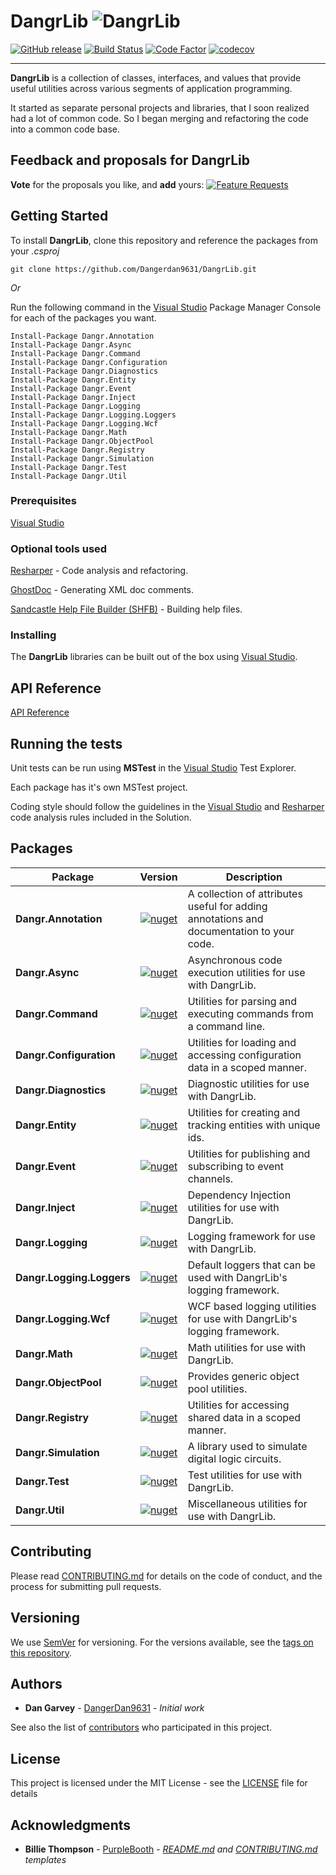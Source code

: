 # DangrLib ![DangrLib][logo] 
[![GitHub release][GithubReleaseShield]][GithubRelease] 
[![Build Status][BuildStatusShield]][AppVeyorProject]
[![Code Factor][CodeFactorShield]][CodeFactorRepository]
[![codecov][CodeCovShield]][CodeCovRepository]

---

**DangrLib** is a collection of classes, interfaces, and values that provide useful utilities across various segments of application programming. 

It started as separate personal projects and libraries, that I soon realized had a lot of common code. So I began merging and refactoring the code into
a common code base.

## Feedback and proposals for DangrLib

**Vote** for the proposals you like, and **add** yours:
[![Feature Requests][FeatHubShield]][FeatHubPage]

## Getting Started

To install **DangrLib**, clone this repository and reference the packages from your _.csproj_

```
git clone https://github.com/Dangerdan9631/DangrLib.git
```

*Or*

Run the following command in the [Visual Studio] Package Manager Console for each of the packages you want.

```
Install-Package Dangr.Annotation
Install-Package Dangr.Async
Install-Package Dangr.Command
Install-Package Dangr.Configuration
Install-Package Dangr.Diagnostics
Install-Package Dangr.Entity
Install-Package Dangr.Event
Install-Package Dangr.Inject
Install-Package Dangr.Logging
Install-Package Dangr.Logging.Loggers
Install-Package Dangr.Logging.Wcf
Install-Package Dangr.Math
Install-Package Dangr.ObjectPool
Install-Package Dangr.Registry
Install-Package Dangr.Simulation
Install-Package Dangr.Test
Install-Package Dangr.Util
```

### Prerequisites

[Visual Studio]

### Optional tools used

[Resharper] - Code analysis and refactoring.

[GhostDoc] - Generating XML doc comments.

[Sandcastle Help File Builder (SHFB)][SHFB] - Building help files.

### Installing

The **DangrLib** libraries can be built out of the box using [Visual Studio].

## API Reference

[API Reference](https://dangerdan9631.github.io/DangrLib/)

## Running the tests

Unit tests can be run using **MSTest** in the [Visual Studio] Test Explorer.

Each package has it's own MSTest project.

Coding style should follow the guidelines in the [Visual Studio] and [Resharper] code analysis rules included in the Solution.

## Packages
| Package | Version | Description |
| --- | :---: | --- | 
| **Dangr.Annotation** | [![nuget][NugetV1.0Shield]][Dangr.Annotation] | A collection of attributes useful for adding annotations and documentation to your code. |
| **Dangr.Async** | [![nuget][NugetV1.0Shield]][Dangr.Async] | Asynchronous code execution utilities for use with DangrLib. |
| **Dangr.Command** | [![nuget][NugetV1.0Shield]][Dangr.Command] | Utilities for parsing and executing commands from a command line. |
| **Dangr.Configuration** | [![nuget][NugetV1.0Shield]][Dangr.Configuration] | Utilities for loading and accessing configuration data in a scoped manner. |
| **Dangr.Diagnostics** | [![nuget][NugetV1.0Shield]][Dangr.Diagnostics] | Diagnostic utilities for use with DangrLib. |
| **Dangr.Entity** | [![nuget][NugetV1.0Shield]][Dangr.Entity] | Utilities for creating and tracking entities with unique ids. |
| **Dangr.Event** | [![nuget][NugetV1.0Shield]][Dangr.Event] | Utilities for publishing and subscribing to event channels. |
| **Dangr.Inject** | [![nuget][NugetV1.0Shield]][Dangr.Inject] | Dependency Injection utilities for use with DangrLib. |
| **Dangr.Logging** | [![nuget][NugetV1.0Shield]][Dangr.Logging] | Logging framework for use with DangrLib. |
| **Dangr.Logging.Loggers** | [![nuget][NugetV1.0Shield]][Dangr.Logging.Loggers] | Default loggers that can be used with DangrLib's logging framework. |
| **Dangr.Logging.Wcf** | [![nuget][NugetV1.0Shield]][Dangr.Logging.Wcf] | WCF based logging utilities for use with DangrLib's logging framework. |
| **Dangr.Math** | [![nuget][NugetV1.0Shield]][Dangr.Math] | Math utilities for use with DangrLib. |
| **Dangr.ObjectPool** | [![nuget][NugetV1.0Shield]][Dangr.ObjectPool] | Provides generic object pool utilities. |
| **Dangr.Registry** | [![nuget][NugetV1.0Shield]][Dangr.Registry] | Utilities for accessing shared data in a scoped manner. |
| **Dangr.Simulation** | [![nuget][NugetV1.0Shield]][Dangr.Simulation] | A library used to simulate digital logic circuits. |
| **Dangr.Test** | [![nuget][NugetV1.0Shield]][Dangr.Test] | Test utilities for use with DangrLib. |
| **Dangr.Util** | [![nuget][NugetV1.0Shield]][Dangr.Util] | Miscellaneous utilities for use with DangrLib. |

## Contributing

Please read [CONTRIBUTING.md](https://github.com/Dangerdan9631/DangrLib/blob/master/.github/CONTRIBUTING.md) for details on the code of conduct, and the process for submitting pull requests.

## Versioning

We use [SemVer](http://semver.org/) for versioning. For the versions available, see the [tags on this repository](https://github.com/Dangerdan9631/DangrLib/tags). 

## Authors

* **Dan Garvey** - [DangerDan9631](https://github.com/Dangerdan9631) - *Initial work*

See also the list of [contributors](https://github.com/Dangerdan9631/DangrLib/contributors) who participated in this project.

## License

This project is licensed under the MIT License - see the [LICENSE](https://github.com/Dangerdan9631/DangrLib/blob/master/LICENSE) file for details

## Acknowledgments

* **Billie Thompson** - [PurpleBooth](https://github.com/PurpleBooth) - *[README.md](https://gist.github.com/PurpleBooth/109311bb0361f32d87a2) and [CONTRIBUTING.md](https://gist.github.com/PurpleBooth/b24679402957c63ec426) templates*

<!--
    Image links
-->
[logo]: https://github.com/Dangerdan9631/DangrLib/raw/master/Images/Logo/skulllogo64.png

<!--
    Shields
-->
[GithubReleaseShield]: https://img.shields.io/badge/release-v1.0-2D64F5.svg
[BuildStatusShield]: https://ci.appveyor.com/api/projects/status/43vxfn09qxuvdih5?svg=true
[CodeFactorShield]: https://www.codefactor.io/repository/github/dangerdan9631/dangrlib/badge
[NugetV1.0Shield]: https://img.shields.io/badge/nuget-v1.0-2D64F5.svg
[CodeCovShield]: https://codecov.io/gh/Dangerdan9631/DangrLib/branch/master/graph/badge.svg
[FeatHubShield]: http://feathub.com/Dangerdan9631/DangrLib?format=svg

<!--
    Links
-->
[GithubRelease]: https://github.com/Dangerdan9631/DangrLib/releases/tag/v1.0
[Visual Studio]: https://www.visualstudio.com/
[Resharper]: https://www.jetbrains.com/resharper/
[GhostDoc]: http://submain.com/products/ghostdoc.aspx
[SHFB]: https://github.com/EWSoftware/SHFB
[AppVeyorProject]: https://ci.appveyor.com/project/Dangerdan9631/dangrlib
[CodeFactorRepository]: https://www.codefactor.io/repository/github/dangerdan9631/dangrlib
[CodeCovRepository]: https://codecov.io/gh/Dangerdan9631/DangrLib
[FeatHubPage]: http://feathub.com/Dangerdan9631/DangrLib

[Dangr.Annotation]: https://www.nuget.org/packages/Dangr.Annotation/ "DangrLib"
[Dangr.Async]: https://www.nuget.org/packages/Dangr.Async/ "DangrLib"
[Dangr.Command]: https://www.nuget.org/packages/Dangr.Command/ "DangrLib"
[Dangr.Configuration]: https://www.nuget.org/packages/Dangr.Configuration/ "DangrLib"
[Dangr.Diagnostics]: https://www.nuget.org/packages/Dangr.Diagnostics/ "DangrLib"
[Dangr.Entity]: https://www.nuget.org/packages/Dangr.Entity/ "DangrLib"
[Dangr.Event]: https://www.nuget.org/packages/Dangr.Event/ "DangrLib"
[Dangr.Inject]: https://www.nuget.org/packages/Dangr.Inject/ "DangrLib"
[Dangr.Logging]: https://www.nuget.org/packages/Dangr.Logging/ "DangrLib"
[Dangr.Logging.Loggers]: https://www.nuget.org/packages/Dangr.Logging.Loggers/ "DangrLib"
[Dangr.Logging.Wcf]: https://www.nuget.org/packages/Dangr.Logging.Wcf/ "DangrLib"
[Dangr.Math]: https://www.nuget.org/packages/Dangr.Math/ "DangrLib"
[Dangr.ObjectPool]: https://www.nuget.org/packages/Dangr.ObjectPool/ "DangrLib"
[Dangr.Registry]: https://www.nuget.org/packages/Dangr.Registry/ "DangrLib"
[Dangr.Simulation]: https://www.nuget.org/packages/Dangr.Simulation/ "DangrLib"
[Dangr.Test]: https://www.nuget.org/packages/Dangr.Test/ "DangrLib"
[Dangr.Util]: https://www.nuget.org/packages/Dangr.Util/ "DangrLib"
